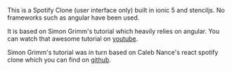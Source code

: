 This is a Spotify Clone (user interface only) built in ionic 5 and stenciljs.  No frameworks such as angular have been used.

It is based on Simon Grimm's tutorial which heavily relies on angular.  You can watch that awesome tutorial on [youtube](https://youtu.be/sdrw15el3_w).

Simon Grimm's tutorial was in turn based on Caleb Nance's react spotify clone which you can find on [github](https://github.com/calebnance/expo-spotify).

